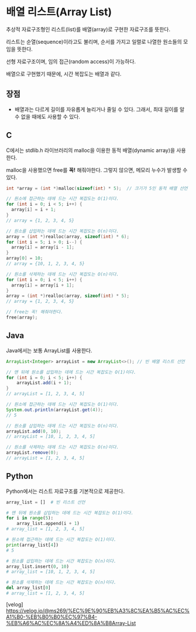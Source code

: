 # 배열 리스트(Array List)

추상적 자료구조형인 리스트(list)를 배열(array)로 구현한 자료구조를 뜻한다.

리스트는 순열(sequence)이라고도 불리며, 순서를 가지고 일렬로 나열한 원소들의 모임을 뜻한다.

선형 자료구조이며, 임의 접근(random access)이 가능하다.

배열으로 구현했기 때문에, 시간 복잡도는 배열과 같다.

## 장점

- 배열과는 다르게 길이를 자유롭게 늘리거나 줄일 수 있다.
  그래서, 최대 길이를 알 수 없을 때에도 사용할 수 있다.

## C

C에서는 stdlib.h 라이브러리의 malloc을 이용한 동적 배열(dynamic array)을 사용한다.

malloc을 사용했으면 free를 **꼭!** 해줘야한다.
그렇지 않으면, 메모리 누수가 발생할 수 있다.

```c
int *array = (int *)malloc(sizeof(int) * 5);  // 크기가 5인 동적 배열 선언

// 원소에 접근하는 데에 드는 시간 복잡도는 O(1)이다.
for (int i = 0; i < 5; i++) {
  array[i] = i + 1;
}
// array = {1, 2, 3, 4, 5}

// 원소를 삽입하는 데에 드는 시간 복잡도는 O(n)이다.
array = (int *)realloc(array, sizeof(int) * 6);
for (int i = 5; i > 0; i--) {
  array[i] = array[i - 1];
}
array[0] = 10;
// array = {10, 1, 2, 3, 4, 5}

// 원소를 삭제하는 데에 드는 시간 복잡도는 O(n)이다.
for (int i = 0; i < 5; i++) {
  array[i] = array[i + 1];
}
array = (int *)realloc(array, sizeof(int) * 5);
// array = {1, 2, 3, 4, 5}

// free는 꼭! 해줘야한다.
free(array);
```

## Java

Java에서는 보통 ArrayList를 사용한다.

```java
ArrayList<Integer> arrayList = new ArrayList<>(); // 빈 배열 리스트 선언

// 맨 뒤에 원소를 삽입하는 데에 드는 시간 복잡도는 O(1)이다.
for (int i = 0; i < 5; i++) {
    arrayList.add(i + 1);
}
// arrayList = [1, 2, 3, 4, 5]

// 원소에 접근하는 데에 드는 시간 복잡도는 O(1)이다.
System.out.println(arrayList.get(4));
// 5

// 원소를 삽입하는 데에 드는 시간 복잡도는 O(n)이다.
arrayList.add(0, 10);
// arrayList = [10, 1, 2, 3, 4, 5]

// 원소를 삭제하는 데에 드는 시간 복잡도는 O(n)이다.
arrayList.remove(0);
// arrayList = [1, 2, 3, 4, 5]
```

## Python

Python에서는 리스트 자료구조를 기본적으로 제공한다.

```python
array_list = []  # 빈 리스트 선언

# 맨 뒤에 원소를 삽입하는 데에 드는 시간 복잡도는 O(1)이다.
for i in range(5):
    array_list.append(i + 1)
# array_list = [1, 2, 3, 4, 5]

# 원소에 접근하는 데에 드는 시간 복잡도는 O(1)이다.
print(array_list[4])
# 5

# 원소를 삽입하는 데에 드는 시간 복잡도는 O(n)이다.
array_list.insert(0, 10)
# array_list = [10, 1, 2, 3, 4, 5]

# 원소를 삭제하는 데에 드는 시간 복잡도는 O(n)이다.
del array_list[0]
# array_list = [1, 2, 3, 4, 5]
```

[velog] <https://velog.io/@ms269/%EC%9E%90%EB%A3%8C%EA%B5%AC%EC%A1%B0-%EB%B0%B0%EC%97%B4-%EB%A6%AC%EC%8A%A4%ED%8A%B8Array-List>
